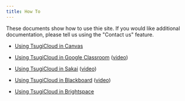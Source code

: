 ```yaml
---
title: How To
---
```


These documents show how to use thie site.  If you would like additional documentation, please tell us using the "Contact us" feature.

* [Using TsugiCloud in Canvas](canvas) 

* [Using TsugiCloud in Google Classroom](classroom) (<a href="https://www.youtube.com/watch?v=SeAsoA_fJo0" target="_blank">video</a>)

* [Using TsugiCloud in Sakai](sakai) (<a href="https://www.youtube.com/watch?v=au2_C_2PgIA" target="_blank">video</a>)

* [Using TsugiCloud in Blackboard](learn) (<a href="https://www.youtube.com/watch?v=8uNWT32ITxw" target="_blank">video</a>)

* [Using TsugiCloud in Brightspace](brightspace)
